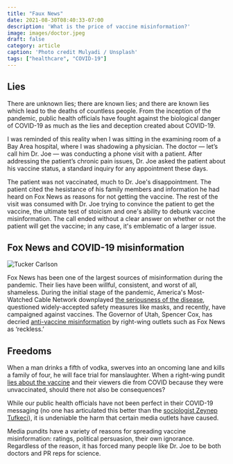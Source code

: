 ```yaml
---
title: "Faux News"
date: 2021-08-30T08:40:33-07:00
description: 'What is the price of vaccine misinformation?'
image: images/doctor.jpeg
draft: false
category: article
caption: 'Photo credit Mulyadi / Unsplash'
tags: ["healthcare", "COVID-19"]
---
```


  

##  Lies

There are unknown lies; there are known lies; and there are known lies which lead to the deaths of countless people. From the inception of the pandemic, public health officials have fought against the biological danger of COVID-19 as much as the lies and deception created about COVID-19.

I was reminded of this reality when I was sitting in the examining room of a Bay Area hospital, where I was shadowing a physician. The doctor — let’s call him Dr. Joe — was conducting a phone visit with a patient. After addressing the patient’s chronic pain issues, Dr. Joe asked the patient about his vaccine status, a standard inquiry for any appointment these days.

The patient was not vaccinated, much to Dr. Joe's disappointment. The patient cited the hesistance of his family members and information he had heard on Fox News as reasons for not getting the vaccine. The rest of the visit was consumed with Dr. Joe trying to convince the patient to get the vaccine, the ultimate test of stoicism and one's ability to debunk vaccine misinformation. The call ended without a clear answer on whether or not the patient will get the vaccine; in any case, it's emblematic of a larger issue.
  
##  Fox News and COVID-19 misinformation


![Tucker Carlson](http://cdn.brid.tv/live/partners/16228/snapshot/834938.png) 

  
Fox News has been one of the largest sources of misinformation during the pandemic. Their lies have been willful, consistent, and worst of all, shameless. During the initial stage of the pandemic, America's Most-Watched Cable Network downplayed [the seriousness of the disease](https://missoulacurrent.com/government/2020/04/fox-news-coronavirus/?print=print), questioned widely-accepted safety measures like masks, and recently, have campaigned against vaccines. The Governor of Utah, Spencer Cox, has decried [anti-vaccine misinformation](https://www.washingtonpost.com/politics/2021/07/16/utah-cox-vaccine-propaganda/) by right-wing outlets such as Fox News as ‘reckless.’

  
##  Freedoms

 When a man drinks a fifth of vodka, swerves into an oncoming lane and kills a family of four, he will face trial for manslaughter. When a right-wing pundit [lies about the vaccine](https://www.foxnews.com/opinion/tucker-carlson-democrats-cdc-lying-covid-vaccine) and their viewers die from COVID because they were unvaccinated, should there not also be consequences?
  
While our public health officials have not been perfect in their COVID-19 messaging (no one has articulated this better than the [sociologist Zeynep Tufkeci](https://www.theatlantic.com/ideas/archive/2021/02/how-public-health-messaging-backfired/618147/)), it is undeniable the harm that certain media outlets have caused.

Media pundits have a variety of reasons for spreading vaccine misinformation: ratings, political persuasion, their own ignorance. Regardless of the reason, it has forced many people like Dr. Joe to be both doctors and PR reps for science. 
